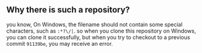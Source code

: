 ## Why there is such a repository?

you know, On Windows, the filename should not contain some special characters, such as `:*?\/|`. 
so when you clone this repository on Windows, you can clone it successfully,
but when you try to checkout to a previous commit `91139be`, you may receive an error.
